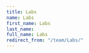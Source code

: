 ```yaml
---
title: Labs
name: Labs
first_name: Labs
last_name: 
full_name: Labs
redirect_from: "/team/Labs/"
---
```


